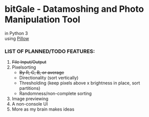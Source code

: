 # bitGale - Datamoshing and Photo Manipulation Tool
in Python 3  
using [Pillow](https://github.com/python-pillow/Pillow)  

<h3>LIST OF PLANNED/TODO FEATURES:</h3>
<OL>
<LI><strike>File Input/Output</strike> 
<LI>Pixelsorting
<UL>
<LI><strike>By R, G, B, or average</strike>  
<LI>Directionality (sort vertically)  
<LI>Thresholding (keep pixels above x brightness in place, sort partitions)
<LI>Randomness/non-complete sorting
</UL>
<LI>Image previewing
<LI>A non-console UI  
<LI>More as my brain makes ideas  
</OL>
